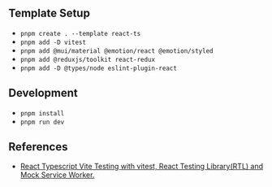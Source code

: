 ## Template Setup

- `pnpm create . --template react-ts`
- `pnpm add -D vitest`
- `pnpm add @mui/material @emotion/react @emotion/styled`
- `pnpm add @reduxjs/toolkit react-redux`
- `pnpm add -D @types/node eslint-plugin-react`

## Development

- `pnpm install`
- `pnpm run dev`

## References

- [React Typescript Vite Testing with vitest, React Testing Library(RTL) and Mock Service Worker.](https://medium.com/@kimtai.developer/react-typescript-vite-testing-with-vitest-react-testing-library-rtl-and-mock-service-worker-6f5790eedf84)
